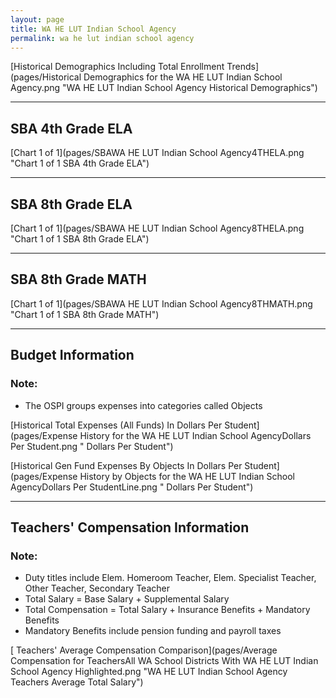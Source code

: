 ```yaml
---
layout: page
title: WA HE LUT Indian School Agency
permalink: wa he lut indian school agency
---
```



[Historical Demographics Including Total Enrollment Trends](pages/Historical Demographics for the WA HE LUT Indian School Agency.png "WA HE LUT Indian School Agency Historical Demographics")

___

## SBA 4th Grade ELA

[Chart 1 of 1](pages/SBAWA HE LUT Indian School Agency4THELA.png "Chart 1 of 1 SBA 4th Grade ELA")


___

## SBA 8th Grade ELA

[Chart 1 of 1](pages/SBAWA HE LUT Indian School Agency8THELA.png "Chart 1 of 1 SBA 8th Grade ELA")


___

## SBA 8th Grade MATH

[Chart 1 of 1](pages/SBAWA HE LUT Indian School Agency8THMATH.png "Chart 1 of 1 SBA 8th Grade MATH")


___

## Budget Information
### Note:
- The OSPI groups expenses into categories called Objects

[Historical Total Expenses (All Funds) In Dollars Per Student](pages/Expense History for the WA HE LUT Indian School AgencyDollars Per Student.png " Dollars Per Student")

[Historical Gen Fund Expenses By Objects In Dollars Per Student](pages/Expense History by Objects for the WA HE LUT Indian School AgencyDollars Per StudentLine.png " Dollars Per Student")


___

## Teachers' Compensation Information
### Note:
- Duty titles include Elem. Homeroom Teacher, Elem. Specialist Teacher, Other Teacher, Secondary Teacher
- Total Salary = Base Salary + Supplemental Salary
- Total Compensation = Total Salary + Insurance Benefits + Mandatory Benefits
- Mandatory Benefits include pension funding and payroll taxes

[ Teachers' Average Compensation Comparison](pages/Average Compensation for TeachersAll WA School Districts With WA HE LUT Indian School Agency Highlighted.png "WA HE LUT Indian School Agency Teachers Average Total Salary")

